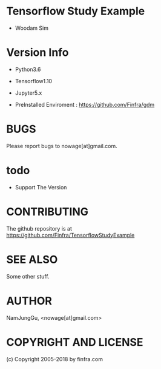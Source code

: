 # Tensorflow Study Example

* Woodam Sim

# Version Info
* Python3.6
* Tensorflow1.10
* Jupyter5.x

* PreInstalled Enviroment : https://github.com/Finfra/gdm

# BUGS

Please report bugs to nowage[at]gmail.com.

# todo
- Support The Version

# CONTRIBUTING

The github repository is at https://github.com/Finfra/TensorflowStudyExample

# SEE ALSO

Some other stuff.

# AUTHOR

NamJungGu, <nowage[at]gmail.com>

# COPYRIGHT AND LICENSE

(c) Copyright 2005-2018 by finfra.com
